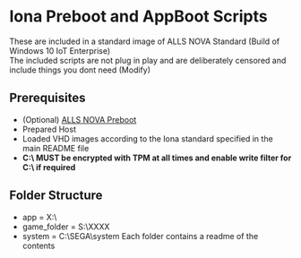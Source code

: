# Iona Preboot and AppBoot Scripts
These are included in a standard image of ALLS NOVA Standard (Build of Windows 10 IoT Enterprise)<br/>
The included scripts are not plug in play and are deliberately censored and include things you dont need (Modify)

## Prerequisites
* (Optional) [ALLS NOVA Preboot](https://github.com/UiharuKazari2008/ARS-NOVA-Bootloader)
* Prepared Host
* Loaded VHD images according to the Iona standard specified in the main README file
* **C:\ MUST be encrypted with TPM at all times and enable write filter for C:\ if required**

## Folder Structure
* app = X:\
* game_folder = S:\XXXX
* system = C:\SEGA\system
Each folder contains a readme of the contents
